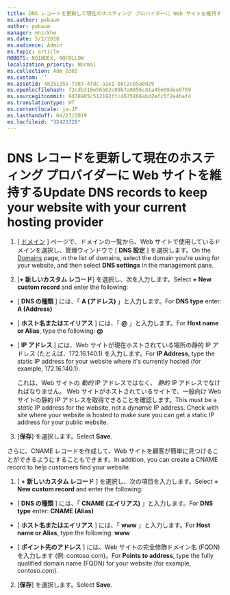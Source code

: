 ```yaml
---
title: DNS レコードを更新して現在のホスティング プロバイダーに Web サイトを維持する
ms.author: pebaum
author: pebaum
manager: mnirkhe
ms.date: 5/2/2018
ms.audience: Admin
ms.topic: article
ROBOTS: NOINDEX, NOFOLLOW
localization_priority: Normal
ms.collection: Adm_O365
ms.custom: ''
ms.assetid: 48251355-7383-4fdc-a1e1-9dc2c85a8d29
ms.openlocfilehash: f2cdb319e56b82c09b7a9856c81a45e69dee6759
ms.sourcegitcommit: 9d78905c512192ffc4675468abd2efc5f2e4baf4
ms.translationtype: HT
ms.contentlocale: ja-JP
ms.lasthandoff: 04/23/2019
ms.locfileid: "32423728"
---
```

# <a name="update-dns-records-to-keep-your-website-with-your-current-hosting-provider"></a><span data-ttu-id="94bf8-102">DNS レコードを更新して現在のホスティング プロバイダーに Web サイトを維持する</span><span class="sxs-lookup"><span data-stu-id="94bf8-102">Update DNS records to keep your website with your current hosting provider</span></span>

1. <span data-ttu-id="94bf8-103">[ [ドメイン](https://portal.office.com/adminportal/home#/Domains) ] ページで、ドメインの一覧から、Web サイトで使用しているドメインを選択し、管理ウィンドウで [ **DNS 設定** ] を選択します。</span><span class="sxs-lookup"><span data-stu-id="94bf8-103">On the [Domains](https://portal.office.com/adminportal/home#/Domains) page, in the list of domains, select the domain you're using for your website, and then select **DNS settings** in the management pane.</span></span> 
    
2. <span data-ttu-id="94bf8-104">[**+ 新しいカスタム レコード**] を選択し、次を入力します。</span><span class="sxs-lookup"><span data-stu-id="94bf8-104">Select **+ New custom record** and enter the following:</span></span> 
    
  - <span data-ttu-id="94bf8-105">[ **DNS の種類** ] には、「 **A (アドレス)** 」と入力します。</span><span class="sxs-lookup"><span data-stu-id="94bf8-105">For **DNS type** enter: **A (Address)**</span></span>
    
  - <span data-ttu-id="94bf8-106">[ **ホスト名またはエイリアス** ] には、「 **@** 」と入力します。</span><span class="sxs-lookup"><span data-stu-id="94bf8-106">For **Host name or Alias**, type the following: **@**</span></span>
    
  - <span data-ttu-id="94bf8-107">[ **IP アドレス** ] には、Web サイトが現在ホストされている場所の静的 IP アドレス (たとえば、172.16.140.1) を入力します。</span><span class="sxs-lookup"><span data-stu-id="94bf8-107">For **IP Address**, type the static IP address for your website where it's currently hosted (for example, 172.16.140.1).</span></span> 
    
    <span data-ttu-id="94bf8-p101">これは、Web サイトの *動的*  IP アドレスではなく、  *静的*  IP アドレスでなければなりません。 Web サイトがホストされているサイトで、一般向け Web サイトの静的 IP アドレスを取得できることを確認します。</span><span class="sxs-lookup"><span data-stu-id="94bf8-p101">This must be a  *static*  IP address for the website, not a  *dynamic*  IP address. Check with site where your website is hosted to make sure you can get a static IP address for your public website.</span></span> 
    
3. <span data-ttu-id="94bf8-110">[**保存**] を選択します。</span><span class="sxs-lookup"><span data-stu-id="94bf8-110">Select **Save**.</span></span> 
    
<span data-ttu-id="94bf8-111">さらに、CNAME レコードを作成して、Web サイトを顧客が簡単に見つけることができるようにすることもできます。</span><span class="sxs-lookup"><span data-stu-id="94bf8-111">In addition, you can create a CNAME record to help customers find your website.</span></span>
  
1. <span data-ttu-id="94bf8-112">[ **+ 新しいカスタム レコード** ] を選択し、次の項目を入力します。</span><span class="sxs-lookup"><span data-stu-id="94bf8-112">Select **+ New custom record** and enter the following:</span></span> 
    
  - <span data-ttu-id="94bf8-113">[ **DNS の種類** ] には、「 **CNAME (エイリアス)** 」と入力します。</span><span class="sxs-lookup"><span data-stu-id="94bf8-113">For **DNS type** enter: **CNAME (Alias)**</span></span>
    
  - <span data-ttu-id="94bf8-114">[ **ホスト名またはエイリアス** ] には、「 **www** 」と入力します。</span><span class="sxs-lookup"><span data-stu-id="94bf8-114">For **Host name or Alias**, type the following: **www**</span></span>
    
  - <span data-ttu-id="94bf8-115">[ **ポイント先のアドレス** ] には、Web サイトの完全修飾ドメイン名 (FQDN) を入力します (例: contoso.com)。</span><span class="sxs-lookup"><span data-stu-id="94bf8-115">For **Points to address**, type the fully qualified domain name (FQDN) for your website (for example, contoso.com).</span></span> 
    
2. <span data-ttu-id="94bf8-116">[**保存**] を選択します。</span><span class="sxs-lookup"><span data-stu-id="94bf8-116">Select **Save**.</span></span> 
    

